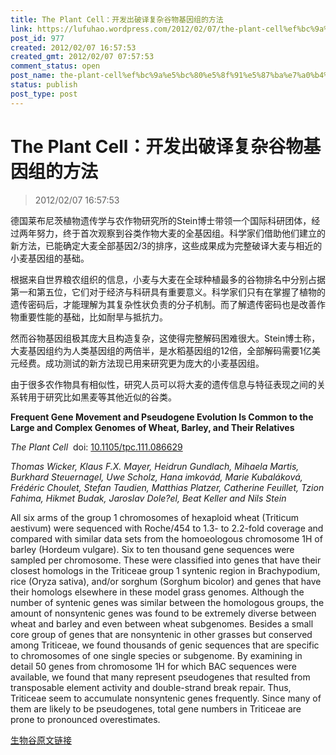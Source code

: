 ```yaml
---
title: The Plant Cell：开发出破译复杂谷物基因组的方法
link: https://lufuhao.wordpress.com/2012/02/07/the-plant-cell%ef%bc%9a%e5%bc%80%e5%8f%91%e5%87%ba%e7%a0%b4%e8%af%91%e5%a4%8d%e6%9d%82%e8%b0%b7%e7%89%a9%e5%9f%ba%e5%9b%a0%e7%bb%84%e7%9a%84%e6%96%b9%e6%b3%95/
post_id: 977
created: 2012/02/07 16:57:53
created_gmt: 2012/02/07 07:57:53
comment_status: open
post_name: the-plant-cell%ef%bc%9a%e5%bc%80%e5%8f%91%e5%87%ba%e7%a0%b4%e8%af%91%e5%a4%8d%e6%9d%82%e8%b0%b7%e7%89%a9%e5%9f%ba%e5%9b%a0%e7%bb%84%e7%9a%84%e6%96%b9%e6%b3%95
status: publish
post_type: post
---
```


# The Plant Cell：开发出破译复杂谷物基因组的方法

> 2012/02/07 16:57:53

德国莱布尼茨植物遗传学与农作物研究所的Stein博士带领一个国际科研团体，经过两年努力，终于首次观察到谷类作物大麦的全基因组。科学家们借助他们建立的新方法，已能确定大麦全部基因2/3的排序，这些成果成为完整破译大麦与相近的小麦基因组的基础。 

根据来自世界粮农组织的信息，小麦与大麦在全球种植最多的谷物排名中分别占据第一和第五位，它们对于经济与科研具有重要意义。科学家们只有在掌握了植物的遗传密码后，才能理解为其复杂性状负责的分子机制。而了解遗传密码也是改善作物重要性能的基础，比如耐旱与抵抗力。 

然而谷物基因组极其庞大且构造复杂，这使得完整解码困难很大。Stein博士称，大麦基因组约为人类基因组的两倍半，是水稻基因组的12倍，全部解码需要1亿美元经费。成功测试的新方法现已用来研究更为庞大的小麦基因组。 

由于很多农作物具有相似性，研究人员可以将大麦的遗传信息与特征表现之间的关系转用于研究比如黑麦等其他近似的谷类。


**Frequent Gene Movement and Pseudogene Evolution Is Common to the Large and Complex Genomes of Wheat, Barley, and Their Relatives**

_The Plant Cell_  doi: [10.1105/tpc.111.086629](http://dx/doi.org/10.1105/tpc.111.086629)

_Thomas Wicker, Klaus F.X. Mayer, Heidrun Gundlach, Mihaela Martis, Burkhard Steuernagel, Uwe Scholz, Hana imkovád, Marie Kubaláková, Frédéric Choulet, Stefan Taudien, Matthias Platzer, Catherine Feuillet, Tzion Fahima, Hikmet Budak, Jaroslav Dole?el, Beat Keller and Nils Stein_

All six arms of the group 1 chromosomes of hexaploid wheat (Triticum aestivum) were sequenced with Roche/454 to 1.3- to 2.2-fold coverage and compared with similar data sets from the homoeologous chromosome 1H of barley (Hordeum vulgare). Six to ten thousand gene sequences were sampled per chromosome. These were classified into genes that have their closest homologs in the Triticeae group 1 syntenic region in Brachypodium, rice (Oryza sativa), and/or sorghum (Sorghum bicolor) and genes that have their homologs elsewhere in these model grass genomes. Although the number of syntenic genes was similar between the homologous groups, the amount of nonsyntenic genes was found to be extremely diverse between wheat and barley and even between wheat subgenomes. Besides a small core group of genes that are nonsyntenic in other grasses but conserved among Triticeae, we found thousands of genic sequences that are specific to chromosomes of one single species or subgenome. By examining in detail 50 genes from chromosome 1H for which BAC sequences were available, we found that many represent pseudogenes that resulted from transposable element activity and double-strand break repair. Thus, Triticeae seem to accumulate nonsyntenic genes frequently. Since many of them are likely to be pseudogenes, total gene numbers in Triticeae are prone to pronounced overestimates.

[生物谷原文链接](http://www.bioon.com/biology/postgenomics/489629.shtml)
